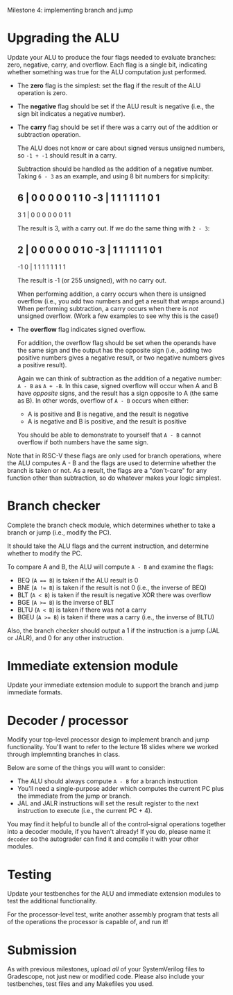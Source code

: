 Milestone 4: implementing branch and jump

# Upgrading the ALU

Update your ALU to produce the four flags needed to evaluate branches: zero, negative, carry, and overflow.
Each flag is a single bit, indicating whether something was true for the ALU computation just performed.

* The **zero** flag is the simplest: set the flag if the result of the ALU operation is zero.
* The **negative** flag should be set if the ALU result is negative (i.e., the sign bit indicates a negative number).
* The **carry** flag should be set if there was a carry out of the addition or subtraction operation.

  The ALU does not know or care about signed versus unsigned numbers, so `-1 + -1` should result in a carry.

  Subtraction should be handled as the addition of a negative number.  Taking `6 - 3` as an example, and using 8 bit numbers for simplicity:

     6    | 0 0 0 0 0 1 1 0
    -3    | 1 1 1 1 1 1 0 1
    ------------------------
     3  1 | 0 0 0 0 0 0 1 1

  The result is 3, with a carry out.  If we do the same thing with `2 - 3`:

     2    | 0 0 0 0 0 0 1 0
    -3    | 1 1 1 1 1 1 0 1
    ------------------------
    -1  0 | 1 1 1 1 1 1 1 1

  The result is -1 (or 255 unsigned), with no carry out.

  When performing addition, a carry occurs when there is unsigned overflow (i.e., you add two numbers and get a result that wraps around.)  When performing subtraction, a carry occurs when there is *not* unsigned overflow.  (Work a few examples to see why this is the case!)

* The **overflow** flag indicates signed overflow.

  For addition, the overflow flag should be set when the operands have the same sign and the output has the opposite sign (i.e., adding two positive numbers gives a negative result, or two negative numbers gives a positive result).

  Again we can think of subtraction as the addition of a negative number: `A - B` as `A + -B`.  In this case, signed overflow will occur when A and B have *opposite* signs, and the result has a sign opposite to A (the same as B).  In other words, overflow of `A - B` occurs when either:

    - A is positive and B is negative, and the result is negative
    - A is negative and B is positive, and the result is positive

  You should be able to demonstrate to yourself that `A - B` cannot overflow if both numbers have the same sign.

Note that in RISC-V these flags are only used for branch operations, where the ALU computes A - B and the flags are used to determine whether the branch is taken or not.  As a result, the flags are a "don't-care" for any function other than subtraction, so do whatever makes your logic simplest. 


# Branch checker
Complete the branch check module, which determines whether to take a branch or jump (i.e., modify the PC).

It should take the ALU flags and the current instruction, and determine whether to modify the PC.

To compare A and B, the ALU will compute `A - B` and examine the flags:
* BEQ (`A == B`) is taken if the ALU result is 0
* BNE (`A != B`) is taken if the result is not 0 (i.e., the inverse of BEQ)
* BLT (`A < B`) is taken if the result is negative XOR there was overflow
* BGE (`A >= B`) is the inverse of BLT
* BLTU (`A < B`) is taken if there was not a carry
* BGEU (`A >= B`) is taken if there was a carry (i.e., the inverse of BLTU)

Also, the branch checker should output a 1 if the instruction is a jump (JAL or JALR), and 0 for any other instruction.

# Immediate extension module
Update your immediate extension module to support the branch and jump immediate formats.

# Decoder / processor
Modify your top-level processor design to implement branch and jump functionality.  You'll want to refer to the lecture 18 slides where we worked through implemnting branches in class.

Below are some of the things you will want to consider:
* The ALU should always compute `A - B` for a branch instruction
* You'll need a single-purpose adder which computes the current PC plus the immediate from the jump or branch.
* JAL and JALR instructions will set the result register to the next instruction to execute (i.e., the current PC + 4).

You may find it helpful to bundle all of the control-signal operations together into a decoder module, if you haven't already!  If you do, please name it `decoder` so the autograder can find it and compile it with your other modules.

# Testing
Update your testbenches for the ALU and immediate extension modules to test the additional functionality.

For the processor-level test, write another assembly program that tests all of the operations the processor is capable of, and run it!

# Submission
As with previous milestones, upload *all* of your SystemVerilog files to Gradescope, not just new or modified code.
Please also include your testbenches, test files and any Makefiles you used.

